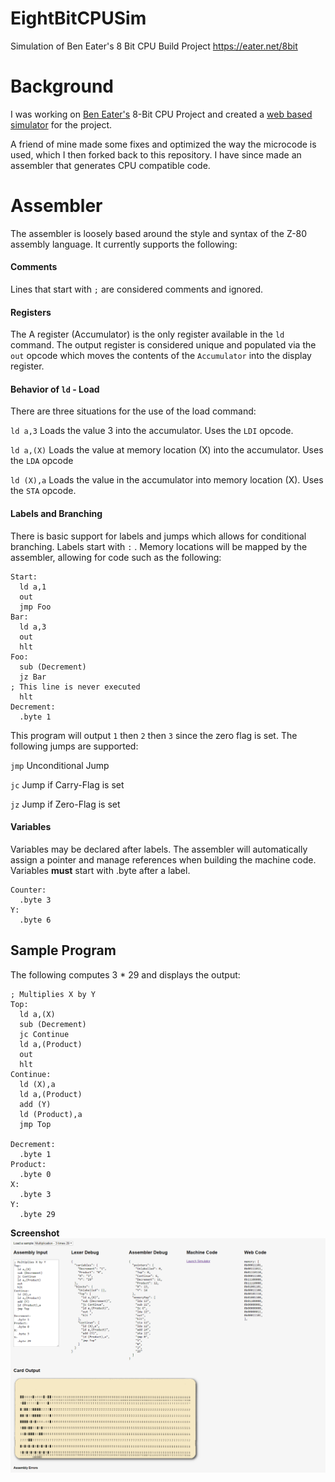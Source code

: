 # EightBitCPUSim
Simulation of Ben Eater's 8 Bit CPU Build Project https://eater.net/8bit

# Background
I was working on [Ben Eater's](https://eater.net) 8-Bit CPU Project and created a 
[web based simulator](https://itwasscience.com/posts/cpupostone/) for the project.

A friend of mine made some fixes and optimized the way the microcode is used, which I then forked back to this
repository. I have since made an assembler that generates CPU compatible code.

# Assembler
The assembler is loosely based around the style and syntax of the Z-80 assembly language. It currently supports the following:

#### Comments 
Lines that start with `;` are considered comments and ignored.

#### Registers
The A register (Accumulator) is the only register available in the `ld` command. The output register is considered 
unique and populated via the `out` opcode which moves the contents of the `Accumulator` into the display register.

#### Behavior of `ld` - Load
There are three situations for the use of the load command:

`ld a,3` Loads the value 3 into the accumulator. Uses the `LDI` opcode.

`ld a,(X)` Loads the value at memory location (X) into the accumulator. Uses the `LDA` opcode

`ld (X),a` Loads the value in the accumulator into memory location (X). Uses the `STA` opcode.

#### Labels and Branching
There is basic support for labels and jumps which allows for conditional branching. Labels start with `:` . Memory
locations will be mapped by the assembler, allowing for code such as the following:
```
Start:
  ld a,1
  out
  jmp Foo
Bar:
  ld a,3
  out
  hlt
Foo:
  sub (Decrement)
  jz Bar
; This line is never executed
  hlt
Decrement:
  .byte 1
```
This program will output `1` then `2` then `3` since the zero flag is set. The following jumps are supported:

`jmp` Unconditional Jump

`jc` Jump if Carry-Flag is set

`jz` Jump if Zero-Flag is set

#### Variables
Variables may be declared after labels. The assembler will automatically assign a pointer and manage references when 
building the machine code. Variables **must** start with .byte after a label.

```
Counter:
  .byte 3
Y:
  .byte 6
```

## Sample Program
The following computes 3 * 29 and displays the output:
```
; Multiplies X by Y
Top:
  ld a,(X)
  sub (Decrement)
  jc Continue
  ld a,(Product)
  out
  hlt
Continue:
  ld (X),a
  ld a,(Product)
  add (Y)
  ld (Product),a
  jmp Top

Decrement:
  .byte 1
Product:
  .byte 0
X:
  .byte 3
Y:
  .byte 29
```
**Screenshot**
![Screenshot](exampleAsm.png)
